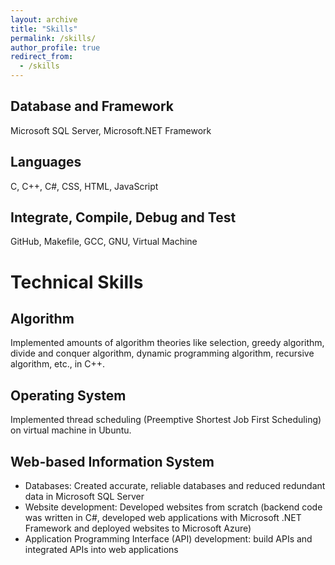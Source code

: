 ```yaml
---
layout: archive
title: "Skills"
permalink: /skills/
author_profile: true
redirect_from: 
  - /skills
---
```


## Database and Framework
  Microsoft SQL Server, Microsoft.NET Framework

## Languages
  C, C++, C#, CSS, HTML, JavaScript

## Integrate, Compile, Debug and Test
  GitHub, Makefile, GCC, GNU, Virtual Machine

# Technical Skills
## Algorithm
Implemented amounts of algorithm theories like selection, greedy algorithm, divide and conquer algorithm, dynamic programming algorithm, recursive algorithm, etc., in C++. 
## Operating System
Implemented thread scheduling (Preemptive Shortest Job First Scheduling) on virtual machine in Ubuntu.
## Web-based Information System
-	Databases: Created accurate, reliable databases and reduced redundant data in Microsoft SQL Server
-	Website development: Developed websites from scratch (backend code was written in C#, developed web applications with Microsoft .NET Framework and deployed websites to Microsoft Azure)  
-	Application Programming Interface (API) development: build APIs and integrated APIs into web applications
